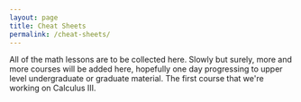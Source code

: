 ```yaml
---
layout: page
title: Cheat Sheets
permalink: /cheat-sheets/
---
```


All of the math lessons are to be collected here. Slowly but surely, more and more courses will be added here, hopefully one day progressing to upper level undergraduate or graduate material. The first course that we're working on Calculus III.




